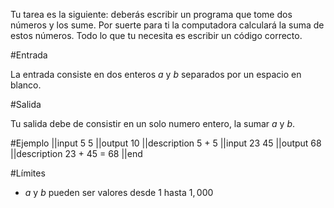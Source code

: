 Tu tarea es la siguiente: deberás escribir un programa que tome dos números y los sume. Por suerte para ti la computadora calculará la suma de estos números. Todo lo que tu necesita es escribir un código correcto.

#Entrada

La entrada consiste en dos enteros $a$ y $b$ separados por un espacio en blanco.

#Salida


Tu salida debe de consistir en un solo numero entero, la sumar $a$ y $b$.  

#Ejemplo
||input
5 5
||output
10
||description
5 + 5
||input
23 45
||output
68
||description
23 + 45 = 68
||end

#Límites

 * $a$ y $b$ pueden ser valores desde $1$ hasta $1,000$
